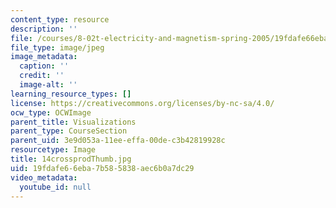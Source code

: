 ```yaml
---
content_type: resource
description: ''
file: /courses/8-02t-electricity-and-magnetism-spring-2005/19fdafe66eba7b585838aec6b0a7dc29_14crossprodThumb.jpg
file_type: image/jpeg
image_metadata:
  caption: ''
  credit: ''
  image-alt: ''
learning_resource_types: []
license: https://creativecommons.org/licenses/by-nc-sa/4.0/
ocw_type: OCWImage
parent_title: Visualizations
parent_type: CourseSection
parent_uid: 3e9d053a-11ee-effa-00de-c3b42819928c
resourcetype: Image
title: 14crossprodThumb.jpg
uid: 19fdafe6-6eba-7b58-5838-aec6b0a7dc29
video_metadata:
  youtube_id: null
---
```


